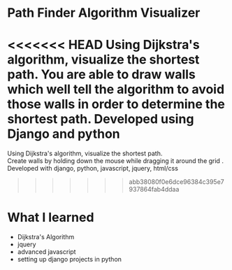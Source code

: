 # Path Finder Algorithm Visualizer
<<<<<<< HEAD
Using Dijkstra's algorithm, visualize the shortest path. You are able to draw walls which well tell the algorithm to avoid those walls in order to determine the shortest path. Developed using Django and python
=======
Using Dijkstra's algorithm, visualize the shortest path. <br /> Create walls by holding down the mouse while dragging it around the grid .<br /> Developed with django, python, javascript, jquery, html/css
>>>>>>> abb38080f0e6dce96384c395e7937864fab4ddaa
# What I learned
* Dijkstra's Algorithm
* jquery
* advanced javascript
* setting up django projects in python
